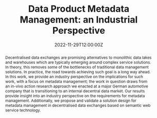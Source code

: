 ---
title: "Data Product Metadata Management: an Industrial Perspective"
share: false
event: WESOACS/ICSOC
event_url: https://destini2020.eu/wesoacs2022/index.html

location: ICSOC 2022
address:
    street: Calle Dr. Pedro de Castro, 1
    city: Sevilla
    region: Andalusia
    postcode: "41004"
    country: Spain
    country_code: ES

summary: At the Workshop on Engineering Service-Oriented Applications and Cloud Services, I presented my insights on the transition that is happening in industry. From monolithic data architectures to decentralised, data product-based alternatives. This transition presents many challenges, in particular, our paper focuses on the changes to traditional metadata management and how we can learn from the microservice movement in software development.
abstract: "Decentralised data exchanges are promising alternatives to monolithic data lakes and warehouses which are typically emerging around complex service solutions. In theory, this removes some of the bottlenecks of traditional data management solutions. In practice, the road towards achieving such goal is a long way ahead. In this work, we provide an industry perspective on the implications for such work, with a focus on metadata management; the work in question draws from an in-vivo action research approach we enacted at a major German automotive company that is transitioning to an internal decentral data market. Our results provide insight into an industry perspective on the requirements for metadata management. Additionally, we propose and validate a solution design for metadata management in decentralised data exchanges based on semantic web service technology."

# Talk start and end times.
#   End time can optionally be hidden by prefixing the line with `#`.
date: '2022-11-29T12:00:00Z'
date_end: '2022-11-29T12:30:00Z'
publishDate: '2022-12-06T00:00:00Z'
all_day: false

# Schedule page publish date (NOT talk date).
# publishDate: '2017-01-01T00:00:00Z'

authors:
- admin
tags: [Data Product, Microservice, Metadata]

# Is this a featured talk? (true/false)
featured: false

image:
  # caption: 'Image credit: [**Unsplash**](https://unsplash.com/photos/bzdhc5b3Bxs)'
  focal_point: Right

links:
# - icon: presentation_screen
  # icon_pack: fas
#   name: pdf
#   url: "/talk/guest-lecture-how-to-build-a-blockchain-and-why-you-should-not/Blockchain Guest Lecture.pptx"
#   # url: "/publication/data-market-design/Data%20Market%20Design.pdf"
# url_code: ""
# url_slides: "/talk/data-market-design/SummerSoc Data Markets.pdf"
url_pdf: "/talk/data-product-metadata-management-an-industrial-perspective/Data_Product_Metadata_Management__An_Industrial_Perspective.pdf"
# url_video: ""

# Markdown Slides (optional).
#   Associate this talk with Markdown slides.
#   Simply enter your slide deck's filename without extension.
#   E.g. `slides = "example-slides"` references `content/slides/example-slides.md`.
#   Otherwise, set `slides = ""`.
# slides: example

# Projects (optional).
#   Associate this post with one or more of your projects.
#   Simply enter your project's folder or file name without extension.
#   E.g. `projects = ["internal-project"]` references `content/project/deep-learning/index.md`.
#   Otherwise, set `projects = []`.
projects:
# - example
---